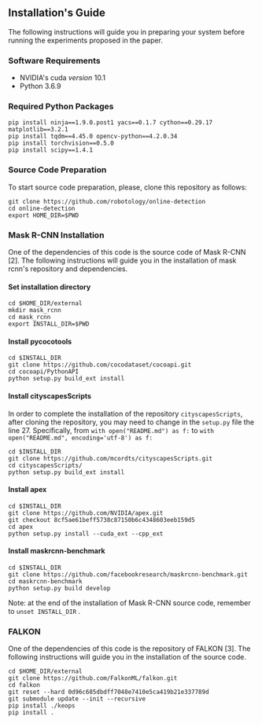 ## Installation's Guide
The following instructions will guide you in preparing your system before running the experiments proposed in the paper.

### Software Requirements
- NVIDIA's cuda *version* 10.1
- Python 3.6.9

### Required Python Packages
```
pip install ninja==1.9.0.post1 yacs==0.1.7 cython==0.29.17 matplotlib==3.2.1 
pip install tqdm==4.45.0 opencv-python==4.2.0.34
pip install torchvision==0.5.0
pip install scipy==1.4.1
```

### Source Code Preparation
To start source code preparation, please, clone this repository as follows:
```
git clone https://github.com/robotology/online-detection
cd online-detection
export HOME_DIR=$PWD
```

### Mask R-CNN Installation
One of the dependencies of this code is the source code of Mask R-CNN [2]. The following instructions will guide you in the installation of mask rcnn's repository and  dependencies.

#### Set installation directory
```
cd $HOME_DIR/external
mkdir mask_rcnn
cd mask_rcnn
export INSTALL_DIR=$PWD
```
#### Install pycocotools
```
cd $INSTALL_DIR
git clone https://github.com/cocodataset/cocoapi.git
cd cocoapi/PythonAPI
python setup.py build_ext install
```
#### Install cityscapesScripts
In order to complete the installation of the repository `cityscapesScripts`, after cloning the repository, you may need to change in the `setup.py` file the line 27. Specifically, from `with open("README.md") as f:`  to `with open("README.md", encoding='utf-8') as f:` 
```
cd $INSTALL_DIR
git clone https://github.com/mcordts/cityscapesScripts.git
cd cityscapesScripts/
python setup.py build_ext install
```

#### Install apex
```
cd $INSTALL_DIR
git clone https://github.com/NVIDIA/apex.git
git checkout 8cf5ae61beff5738c87150b6c4348603eeb159d5
cd apex
python setup.py install --cuda_ext --cpp_ext
```
#### Install maskrcnn-benchmark
```
cd $INSTALL_DIR
git clone https://github.com/facebookresearch/maskrcnn-benchmark.git
cd maskrcnn-benchmark
python setup.py build develop
```
Note: at the end of the installation of Mask R-CNN source code, remember to `unset INSTALL_DIR` .

### FALKON
One of the dependencies of this code is the repository of FALKON [3]. The following instructions will guide you in the installation of the source code. 
```
cd $HOME_DIR/external
git clone https://github.com/FalkonML/falkon.git
cd falkon
git reset --hard 0d96c685dbdff7048e7410e5ca419b21e337789d
git submodule update --init --recursive
pip install ./keops
pip install .
```

